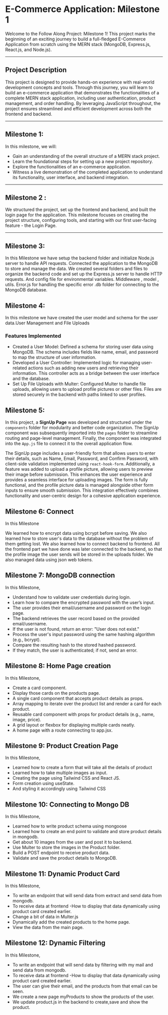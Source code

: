 # E-Commerce Application: Milestone 1

Welcome to the Follow Along Project: Milestone 1! This project marks the beginning of an exciting journey to build a full-fledged E-Commerce Application from scratch using the MERN stack (MongoDB, Express.js, React.js, and Node.js).

---


## Project Description
This project is designed to provide hands-on experience with real-world development concepts and tools. Through this journey, you will learn to build an e-commerce application that demonstrates the functionalities of a complete MERN stack application, including user authentication, product management, and order handling. By leveraging JavaScript throughout, the project ensures streamlined and efficient development across both the frontend and backend.

---

## Milestone 1:
In this milestone, we will:
- Gain an understanding of the overall structure of a MERN stack project.
- Learn the foundational steps for setting up a new project repository.
- Explore the functionalities of an e-commerce application.
- Witness a live demonstration of the completed application to understand its functionality, user interface, and backend integration.

---

## Milestone 2 : 
We structured the project, set up the frontend and backend, and built the login page for the application.
This milestone focuses on creating the project structure, configuring tools, and starting with our first user-facing feature - the Login Page.

---

## Milestone 3:
In this Milestone we have setup the backend folder and initialize Node.js server to handle API requests. Connected the application to the MongoDB to store and manage the data. We created several folders and files to organize the backend code and set up the Express.js server to handle HTTP requests. And config file for environmental variables. Middleware , model , utils. Error.js for handling the specific error .db folder for connecting to the MongoDB database.

## Milestone 4:
In this milestone we have created the user model and schema for the user data.User Management and File Uploads
### Features Implemented
- Created a User Model:
Defined a schema for storing user data using MongoDB. The schema includes fields like name, email, and password to map the structure of user information.
- Developed a User Controller:
Implemented logic for managing user-related actions such as adding new users and retrieving their information. This controller acts as a bridge between the user interface and the database.
- Set Up File Uploads with Multer:
Configured Multer to handle file uploads, allowing users to upload profile pictures or other files. Files are stored securely in the backend with paths linked to user profiles.

## Milestone 5:

In this project, a **SignUp Page** was developed and structured under the `components` folder for modularity and better code organization. The SignUp component was subsequently imported into the `pages` folder to streamline routing and page-level management. Finally, the component was integrated into the `App.js` file to connect it to the overall application flow. 

The SignUp page includes a user-friendly form that allows users to enter their details, such as Name, Email, Password, and Confirm Password, with client-side validation implemented using `react-hook-form`. Additionally, a feature was added to upload a profile picture, allowing users to preview their image before submission. This enhances the user experience and provides a seamless interface for uploading images. The form is fully functional, and the profile picture data is managed alongside other form inputs to ensure smooth submission. This integration effectively combines functionality and user-centric design for a cohesive application experience. 

## Milestone 6: Connect
In this Milestone

We learned how to encrypt data using bcrypt before saving.
We also learned how to store user's data to the database without the problem of them getting lost.
We also learned how to connect backend to frontend.
All the frontend part we have done was later connected to the backend, so that the profile image the user sends will be stored in the uploads folder.
We also managed data using json web tokens.

## Milestone 7: MongoDB connection
In this Milestone,

- Understand how to validate user credentials during login.
- Learn how to compare the encrypted password with the user’s input.
- The user provides their email/username and password on the login page.
- The backend retrieves the user record based on the provided email/username.
- If the user is not found, return an error: "User does not exist."
- Process the user's input password using the same hashing algorithm (e.g., bcrypt).
- Compare the resulting hash to the stored hashed password.
- If they match, the user is authenticated; if not, send an error.

## Milestone 8: Home Page creation
In this Milestone,

- Create a card component.
- Display those cards on the products page.
- A single card component that accepts product details as props.
- Array mapping to iterate over the product list and render a card for each product.
- Reusable card component with props for product details (e.g., name, image, price).
- A grid layout or flexbox for displaying multiple cards neatly.
- A home page with a route connecting to app.jsx.

## Milestone 9: Product Creation Page
In this Milestone,

- Learned how to create a form that will take all the details of product
- Learned how to take multiple images as input.
- Creating the page using Tailwind CSS and React JS.
- Form creation using useState.
- And styling it accordingly using Tailwind CSS
  
## Milestone 10: Connecting to Mongo DB
In this Milestone,

- Learned how to write product schema using mongoose
- Learned how to create an end point to validate and store product details in mongodb.
- Get about 10 images from the user and post it to backend.
- Use Multer to store the images in the Product folder.
- Build a POST endpoint to receive product data.
- Validate and save the product details to MongoDB.

## Milestone 11: Dynamic Product Card
In this Milestone,

- To write an endpoint that will send data from extract and send data from mongodb.
- To receive data at frontend -How to display that data dynamically using product card created earlier.
- Change a bit of data in Multer.js
- Dynamically add the created products to the home page.
- View the data from the main page.

## Milestone 12: Dynamic Filtering
In this Milestone,

- To write an endpoint that will send data by filtering with my mail and send data from mongodb.
- To receive data at frontend -How to display that data dynamically using product card created earlier.
- The user can give their email, and the products from that email can be seen.
- We create a new page myProducts to show the products of the user.
- We update product.js in the backend to create,save and show the product.

